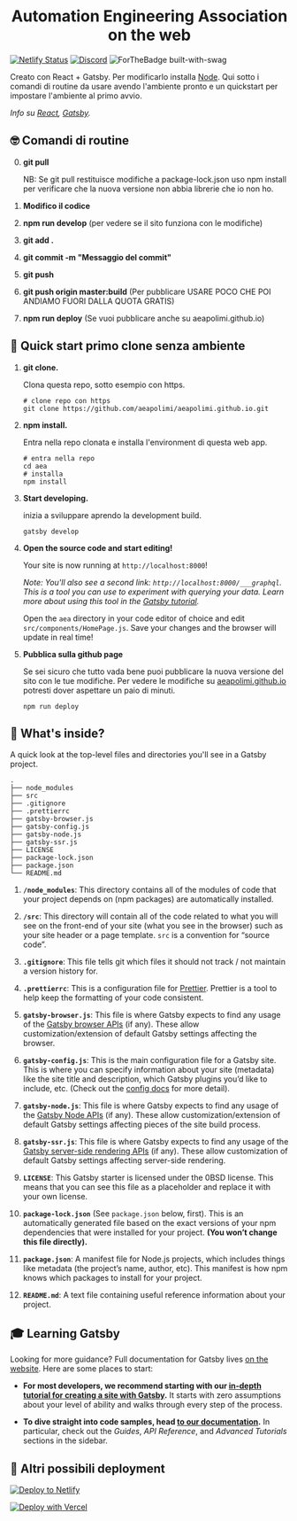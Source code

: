 <h1 align="center">
  Automation Engineering Association on the web
</h1>

[![Netlify Status](https://api.netlify.com/api/v1/badges/dddf052d-2b33-408a-ac72-8f3616e76cb1/deploy-status)](https://app.netlify.com/sites/aeapolimi/deploys)
[![Discord](https://img.shields.io/discord/591914197219016707.svg?label=&logo=discord&logoColor=ffffff&color=7389D8&labelColor=6A7EC2)](https://discord.gg/Cszywmt)
![ForTheBadge built-with-swag](http://ForTheBadge.com/images/badges/built-with-swag.svg)

Creato con React + Gatsby.
Per modificarlo installa [Node](https://www.nodejs.org/).
Qui sotto i comandi di routine da usare avendo l'ambiente pronto e un quickstart per impostare l'ambiente al primo avvio.

_Info su [React](https://www.reactjs.org/), [Gatsby](https://www.gatsbyjs.com/)._

## :nerd_face: Comandi di routine
0) **git pull**

    NB: Se git pull restituisce modifiche a package-lock.json uso npm install per verificare che la nuova versione non abbia librerie che io non ho.
    
1) **Modifico il codice**
2) **npm run develop** (per vedere se il sito funziona con le modifiche)
3) **git add .**
4) **git commit -m "Messaggio del commit"**
5) **git push**
6) **git push origin master:build** (Per pubblicare USARE POCO CHE POI ANDIAMO FUORI DALLA QUOTA GRATIS)

6) **npm run deploy** (Se vuoi pubblicare anche su aeapolimi.github.io)

## 🚀 Quick start primo clone senza ambiente

1.  **git clone.**

    Clona questa repo, sotto esempio con https.

    ```shell
    # clone repo con https
    git clone https://github.com/aeapolimi/aeapolimi.github.io.git
    ```

1.  **npm install.**

    Entra nella repo clonata e installa l'environment di questa web app.

    ```shell
    # entra nella repo
    cd aea
    # installa
    npm install
    ```

1.  **Start developing.**

    inizia a sviluppare aprendo la development build.

    ```shell
    gatsby develop
    ```

1.  **Open the source code and start editing!**

    Your site is now running at `http://localhost:8000`!

    _Note: You'll also see a second link: _`http://localhost:8000/___graphql`_. This is a tool you can use to experiment with querying your data. Learn more about using this tool in the [Gatsby tutorial](https://www.gatsbyjs.com/tutorial/part-five/#introducing-graphiql)._

    Open the `aea` directory in your code editor of choice and edit `src/components/HomePage.js`. Save your changes and the browser will update in real time!
    
1.  **Pubblica sulla github page**

    Se sei sicuro che tutto vada bene puoi pubblicare la nuova versione del sito con le tue modifiche.
    Per vedere le modifiche su [aeapolimi.github.io](https://aeapolimi.github.io) potresti dover aspettare un paio di minuti.
    
    ```shell
    npm run deploy
    ```

## 🧐 What's inside?

A quick look at the top-level files and directories you'll see in a Gatsby project.

    .
    ├── node_modules
    ├── src
    ├── .gitignore
    ├── .prettierrc
    ├── gatsby-browser.js
    ├── gatsby-config.js
    ├── gatsby-node.js
    ├── gatsby-ssr.js
    ├── LICENSE
    ├── package-lock.json
    ├── package.json
    └── README.md

1.  **`/node_modules`**: This directory contains all of the modules of code that your project depends on (npm packages) are automatically installed.

2.  **`/src`**: This directory will contain all of the code related to what you will see on the front-end of your site (what you see in the browser) such as your site header or a page template. `src` is a convention for “source code”.

3.  **`.gitignore`**: This file tells git which files it should not track / not maintain a version history for.

4.  **`.prettierrc`**: This is a configuration file for [Prettier](https://prettier.io/). Prettier is a tool to help keep the formatting of your code consistent.

5.  **`gatsby-browser.js`**: This file is where Gatsby expects to find any usage of the [Gatsby browser APIs](https://www.gatsbyjs.com/docs/browser-apis/) (if any). These allow customization/extension of default Gatsby settings affecting the browser.

6.  **`gatsby-config.js`**: This is the main configuration file for a Gatsby site. This is where you can specify information about your site (metadata) like the site title and description, which Gatsby plugins you’d like to include, etc. (Check out the [config docs](https://www.gatsbyjs.com/docs/gatsby-config/) for more detail).

7.  **`gatsby-node.js`**: This file is where Gatsby expects to find any usage of the [Gatsby Node APIs](https://www.gatsbyjs.com/docs/node-apis/) (if any). These allow customization/extension of default Gatsby settings affecting pieces of the site build process.

8.  **`gatsby-ssr.js`**: This file is where Gatsby expects to find any usage of the [Gatsby server-side rendering APIs](https://www.gatsbyjs.com/docs/ssr-apis/) (if any). These allow customization of default Gatsby settings affecting server-side rendering.

9.  **`LICENSE`**: This Gatsby starter is licensed under the 0BSD license. This means that you can see this file as a placeholder and replace it with your own license.

10. **`package-lock.json`** (See `package.json` below, first). This is an automatically generated file based on the exact versions of your npm dependencies that were installed for your project. **(You won’t change this file directly).**

11. **`package.json`**: A manifest file for Node.js projects, which includes things like metadata (the project’s name, author, etc). This manifest is how npm knows which packages to install for your project.

12. **`README.md`**: A text file containing useful reference information about your project.

## 🎓 Learning Gatsby

Looking for more guidance? Full documentation for Gatsby lives [on the website](https://www.gatsbyjs.com/). Here are some places to start:

- **For most developers, we recommend starting with our [in-depth tutorial for creating a site with Gatsby](https://www.gatsbyjs.com/tutorial/).** It starts with zero assumptions about your level of ability and walks through every step of the process.

- **To dive straight into code samples, head [to our documentation](https://www.gatsbyjs.com/docs/).** In particular, check out the _Guides_, _API Reference_, and _Advanced Tutorials_ sections in the sidebar.

## 💫 Altri possibili deployment

[![Deploy to Netlify](https://www.netlify.com/img/deploy/button.svg)](https://app.netlify.com/start/deploy?repository=https://github.com/gatsbyjs/gatsby-starter-default)

[![Deploy with Vercel](https://vercel.com/button)](https://vercel.com/import/project?template=https://github.com/gatsbyjs/gatsby-starter-default)
